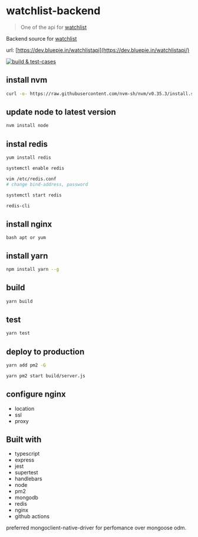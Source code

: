 # watchlist-backend
> One of the api for [watchlist](https://github.com/aghontpi/watchlist)

Backend source for [watchlist](https://github.com/aghontpi/watchlist) 

url: [https://dev.bluepie.in/watchlistapi](https://dev.bluepie.in/watchlistapi/)

[![build & test-cases](https://github.com/aghontpi/watchlist-backend/workflows/build%20&%20test-cases/badge.svg)](https://github.com/aghontpi/watchlist-backend/actions)
## install nvm

```bash
curl -o- https://raw.githubusercontent.com/nvm-sh/nvm/v0.35.3/install.sh | bash
```
## update node to latest version

```bash
nvm install node 
```

## instal redis

```bash
yum install redis

systemctl enable redis

vim /etc/redis.conf
# change bind-address, password

systemctl start redis

redis-cli
```
## install nginx

`bash
apt or yum
`
## install yarn

```bash
npm install yarn --g
```
## build

```bash
yarn build
```
## test

```bash
yarn test
```

## deploy to production

```bash
yarn add pm2 -G

yarn pm2 start build/server.js
```
##  configure nginx

- location
- ssl
- proxy

## Built with

- typescript
- express
- jest
- supertest
- handlebars
- node
- pm2
- mongodb
- redis
- nginx
- github actions

preferred mongoclient-native-driver for perfomance over mongoose odm.